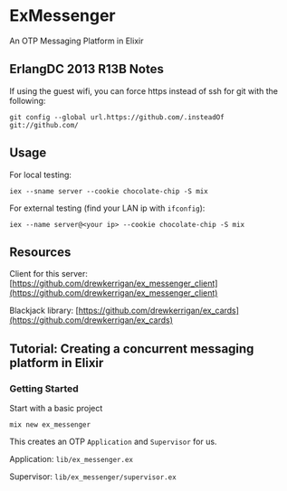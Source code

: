 # ExMessenger

An OTP Messaging Platform in Elixir

## ErlangDC 2013 R13B Notes

If using the guest wifi, you can force https instead of ssh for git with the following:

```
git config --global url.https://github.com/.insteadOf git://github.com/
```

## Usage

For local testing:

```
iex --sname server --cookie chocolate-chip -S mix
```

For external testing (find your LAN ip with `ifconfig`):

```
iex --name server@<your ip> --cookie chocolate-chip -S mix
```

## Resources

Client for this server: [https://github.com/drewkerrigan/ex_messenger_client](https://github.com/drewkerrigan/ex_messenger_client)

Blackjack library: [https://github.com/drewkerrigan/ex_cards](https://github.com/drewkerrigan/ex_cards)

## Tutorial: Creating a concurrent messaging platform in Elixir

### Getting Started

Start with a basic project

```
mix new ex_messenger
```

This creates an OTP `Application` and `Supervisor` for us.

Application: `lib/ex_messenger.ex`

Supervisor: `lib/ex_messenger/supervisor.ex`